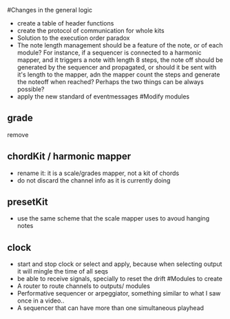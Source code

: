 #Changes in the general logic
* create a table of header functions
* create the protocol of communication for whole kits
* Solution to the execution order paradox
* The note length management should be a feature of the note, or of each module? For instance, if a sequencer is connected to a harmonic mapper, and it triggers a note with length 8 steps, the note off should be generated by the sequencer and propagated, or should it be sent with it's length to the mapper, adn the mapper count the steps and generate the noteoff when reached? Perhaps the two things can be always possible?
* apply the new standard of eventmessages
#Modify modules
## grade
remove
## chordKit / harmonic mapper
* rename it: it is a scale/grades mapper, not a kit of chords
* do not discard the channel info as it is currently doing
## presetKit
* use the same scheme that the scale mapper uses to avoud hanging notes
## clock
* start and stop clock or select and apply, because when selecting output it will mingle the time of all seqs
* be able to receive signals, specially to reset the drift
#Modules to create
* A router to route channels to outputs/ modules
* Performative sequencer or arpeggiator, something similar to what I saw once in a video..
* A sequencer that can have more than one simultaneous playhead 